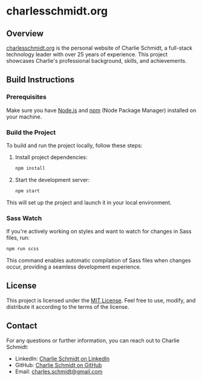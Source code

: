 # charlesschmidt.org

## Overview

[charlesschmidt.org](https://charlesschmidt.org/) is the personal website of Charlie Schmidt, a full-stack technology leader with over 25 years of experience. This project showcases Charlie's professional background, skills, and achievements.

## Build Instructions

### Prerequisites

Make sure you have [Node.js](https://nodejs.org/) and [npm](https://www.npmjs.com/) (Node Package Manager) installed on your machine.

### Build the Project

To build and run the project locally, follow these steps:

1. Install project dependencies:

    ```bash
    npm install
    ```

2. Start the development server:

    ```bash
    npm start
    ```

This will set up the project and launch it in your local environment.

### Sass Watch

If you're actively working on styles and want to watch for changes in Sass files, run:

```bash
npm run scss
```

This command enables automatic compilation of Sass files when changes occur, providing a seamless development experience.

## License

This project is licensed under the [MIT License](LICENSE). Feel free to use, modify, and distribute it according to the terms of the license.

## Contact

For any questions or further information, you can reach out to Charlie Schmidt:

- LinkedIn: [Charlie Schmidt on LinkedIn](https://www.linkedin.com/in/charlie-schmidt)
- GitHub: [Charlie Schmidt on GitHub](https://github.com/chrlzs)
- Email: [charles.schmidt@gmail.com](mailto:charles.schmidt@gmail.com)
